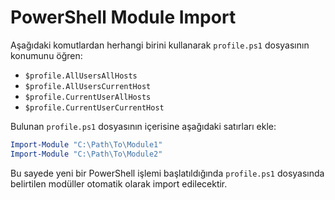 # PowerShell Module Import

Aşağıdaki komutlardan herhangi birini kullanarak `profile.ps1` dosyasının konumunu öğren:

* `$profile.AllUsersAllHosts`
* `$profile.AllUsersCurrentHost`
* `$profile.CurrentUserAllHosts`
* `$profile.CurrentUserCurrentHost`

Bulunan `profile.ps1` dosyasının içerisine aşağıdaki satırları ekle:

```powershell title="profile.ps1" linenums="1"
Import-Module "C:\Path\To\Module1"
Import-Module "C:\Path\To\Module2"
```

Bu sayede yeni bir PowerShell işlemi başlatıldığında `profile.ps1` dosyasında belirtilen modüller otomatik olarak import edilecektir.
